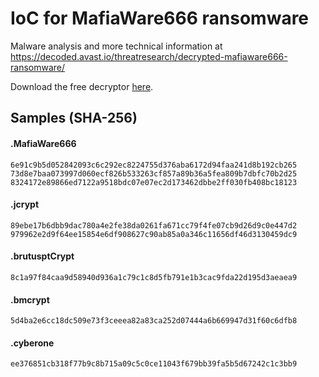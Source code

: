 # IoC for MafiaWare666 ransomware

Malware analysis and more technical information at <https://decoded.avast.io/threatresearch/decrypted-mafiaware666-ransomware/>

Download the free decryptor [here](https://files.avast.com/files/decryptor/avast_decryptor_mafiaware666.exe).

## Samples (SHA-256)
#### .MafiaWare666
```
6e91c9b5d052842093c6c292ec8224755d376aba6172d94faa241d8b192cb265
73d8e7baa073997d060ecf826b533263cf857a89b36a5fea809b7dbfc70b2d25
8324172e89866ed7122a9518bdc07e07ec2d173462dbbe2ff030fb408bc18123
```
#### .jcrypt
```
89ebe17b6dbb9dac780a4e2fe38da0261fa671cc79f4fe07cb9d26d9c0e447d2
979962e2d9f64ee15854e6df908627c90ab85a0a346c11656df46d3130459dc9
```
#### .brutusptCrypt
```
8c1a97f84caa9d58940d936a1c79c1c8d5fb791e1b3cac9fda22d195d3aeaea9
```
#### .bmcrypt
```
5d4ba2e6cc18dc509e73f3ceeea82a83ca252d07444a6b669947d31f60c6dfb8
```
#### .cyberone
```
ee376851cb318f77b9c8b715a09c5c0ce11043f679bb39fa5b5d67242c1c3bb9
```